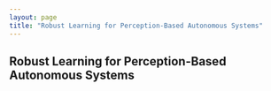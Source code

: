 ```yaml
---
layout: page
title: "Robust Learning for Perception-Based Autonomous Systems"
---
```


## Robust Learning for Perception-Based Autonomous Systems


